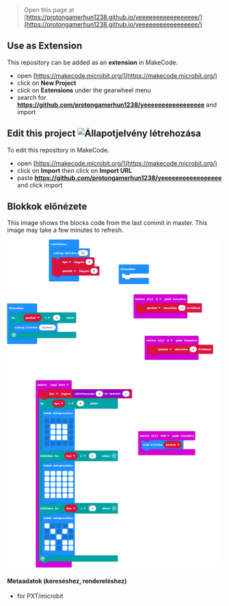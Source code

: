 
> Open this page at [https://protongamerhun1238.github.io/yeeeeeeeeeeeeeeeee/](https://protongamerhun1238.github.io/yeeeeeeeeeeeeeeeee/)

## Use as Extension

This repository can be added as an **extension** in MakeCode.

* open [https://makecode.microbit.org/](https://makecode.microbit.org/)
* click on **New Project**
* click on **Extensions** under the gearwheel menu
* search for **https://github.com/protongamerhun1238/yeeeeeeeeeeeeeeeee** and import

## Edit this project ![Állapotjelvény létrehozása](https://github.com/protongamerhun1238/yeeeeeeeeeeeeeeeee/workflows/MakeCode/badge.svg)

To edit this repository in MakeCode.

* open [https://makecode.microbit.org/](https://makecode.microbit.org/)
* click on **Import** then click on **Import URL**
* paste **https://github.com/protongamerhun1238/yeeeeeeeeeeeeeeeee** and click import

## Blokkok előnézete

This image shows the blocks code from the last commit in master.
This image may take a few minutes to refresh.

![A blokkok renderelt nézete](https://github.com/protongamerhun1238/yeeeeeeeeeeeeeeeee/raw/master/.github/makecode/blocks.png)

#### Metaadatok (kereséshez, rendereléshez)

* for PXT/microbit
<script src="https://makecode.com/gh-pages-embed.js"></script><script>makeCodeRender("{{ site.makecode.home_url }}", "{{ site.github.owner_name }}/{{ site.github.repository_name }}");</script>
